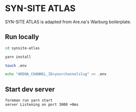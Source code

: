 # SYN-SITE ATLAS

SYN-SITE ATLAS is adapted from Are.na's Warburg boilerplate.

## Run locally

```bash
cd synsite-atlas

yarn install

touch .env

echo "ARENA_CHANNEL_ID=yourchannelslug" >> .env
```

## Start dev server

```
foreman run yarn start
server Listening on port 3000 +0ms
```
